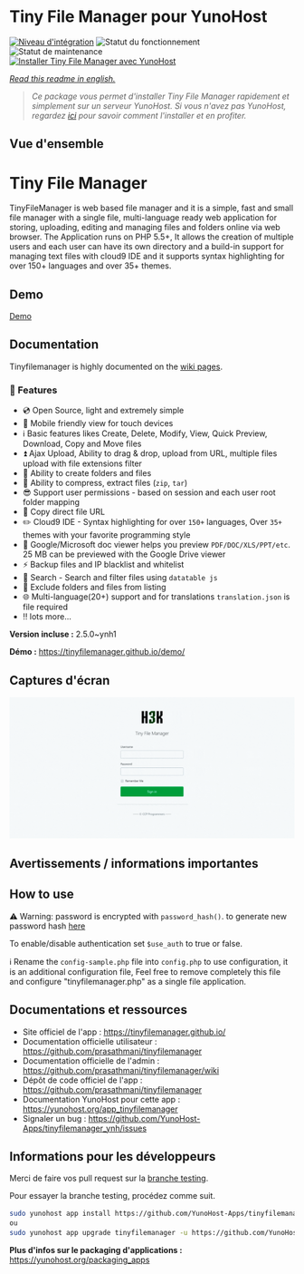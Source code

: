 <!--
N.B.: This README was automatically generated by https://github.com/YunoHost/apps/tree/master/tools/README-generator
It shall NOT be edited by hand.
-->

# Tiny File Manager pour YunoHost

[![Niveau d'intégration](https://dash.yunohost.org/integration/tinyfilemanager.svg)](https://dash.yunohost.org/appci/app/tinyfilemanager) ![Statut du fonctionnement](https://ci-apps.yunohost.org/ci/badges/tinyfilemanager.status.svg) ![Statut de maintenance](https://ci-apps.yunohost.org/ci/badges/tinyfilemanager.maintain.svg)  
[![Installer Tiny File Manager avec YunoHost](https://install-app.yunohost.org/install-with-yunohost.svg)](https://install-app.yunohost.org/?app=tinyfilemanager)

*[Read this readme in english.](./README.md)*

> *Ce package vous permet d'installer Tiny File Manager rapidement et simplement sur un serveur YunoHost.
Si vous n'avez pas YunoHost, regardez [ici](https://yunohost.org/#/install) pour savoir comment l'installer et en profiter.*

## Vue d'ensemble

# Tiny File Manager

TinyFileManager is web based file manager and it is a simple, fast and small file manager with a single file, multi-language ready web application for storing, uploading, editing and managing files and folders online via web browser. The Application runs on PHP 5.5+, It allows the creation of multiple users and each user can have its own directory and a build-in support for managing text files with cloud9 IDE and it supports syntax highlighting for over 150+ languages and over 35+ themes.

## Demo

[Demo](https://tinyfilemanager.github.io/demo/)


## Documentation

Tinyfilemanager is highly documented on the [wiki pages](https://github.com/prasathmani/tinyfilemanager/wiki).

### :loudspeaker: Features

- :cd: Open Source, light and extremely simple
- :iphone: Mobile friendly view for touch devices
- :information_source: Basic features likes Create, Delete, Modify, View, Quick Preview, Download, Copy and Move files
- :arrow_double_up: Ajax Upload, Ability to drag & drop, upload from URL, multiple files upload with file extensions filter
- :file_folder: Ability to create folders and files
- :gift: Ability to compress, extract files (`zip`, `tar`)
- :sunglasses: Support user permissions - based on session and each user root folder mapping
- :floppy_disk: Copy direct file URL
- :pencil2: Cloud9 IDE - Syntax highlighting for over `150+` languages, Over `35+` themes with your favorite programming style
- :page_facing_up: Google/Microsoft doc viewer helps you preview `PDF/DOC/XLS/PPT/etc`. 25 MB can be previewed with the Google Drive viewer
- :zap: Backup files and IP blacklist and whitelist
- :mag_right: Search - Search and filter files using `datatable js`
- :file_folder: Exclude folders and files from listing
- :globe_with_meridians: Multi-language(20+) support and for translations `translation.json` is file required
- :bangbang: lots more...



**Version incluse :** 2.5.0~ynh1

**Démo :** https://tinyfilemanager.github.io/demo/

## Captures d'écran

![Capture d'écran de Tiny File Manager](./doc/screenshots/screenshot.png)

## Avertissements / informations importantes

## How to use

:warning: Warning: password is encrypted with <code>password_hash()</code>. to generate new password hash [here](https://tinyfilemanager.github.io/docs/pwd.html)

To enable/disable authentication set `$use_auth` to true or false.

:information_source: Rename the `config-sample.php` file into `config.php` to use configuration, it is an additional configuration file, Feel free to remove completely this file and configure "tinyfilemanager.php" as a single file application.

## Documentations et ressources

* Site officiel de l'app : <https://tinyfilemanager.github.io/>
* Documentation officielle utilisateur : <https://github.com/prasathmani/tinyfilemanager>
* Documentation officielle de l'admin : <https://github.com/prasathmani/tinyfilemanager/wiki>
* Dépôt de code officiel de l'app : <https://github.com/prasathmani/tinyfilemanager>
* Documentation YunoHost pour cette app : <https://yunohost.org/app_tinyfilemanager>
* Signaler un bug : <https://github.com/YunoHost-Apps/tinyfilemanager_ynh/issues>

## Informations pour les développeurs

Merci de faire vos pull request sur la [branche testing](https://github.com/YunoHost-Apps/tinyfilemanager_ynh/tree/testing).

Pour essayer la branche testing, procédez comme suit.

``` bash
sudo yunohost app install https://github.com/YunoHost-Apps/tinyfilemanager_ynh/tree/testing --debug
ou
sudo yunohost app upgrade tinyfilemanager -u https://github.com/YunoHost-Apps/tinyfilemanager_ynh/tree/testing --debug
```

**Plus d'infos sur le packaging d'applications :** <https://yunohost.org/packaging_apps>
